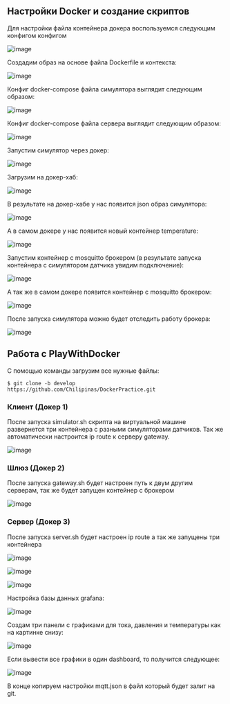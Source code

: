 ## Настройки Docker и создание скриптов
Для настройки файла контейнера докера воспользуемся следующим конфигом конфигом

![image](assets/images/img.png)

Cоздадим образ на основе файла Dockerfile и контекста:

![image](assets/images/img_1.png)

Конфиг docker-compose файла симулятора выглядит следующим образом:

![image](assets/images/img_4.png)

Конфиг docker-compose файла сервера выглядит следующим образом:

![image](assets/images/img_5.png)

Запустим симулятор через докер:

![image](assets/images/img_6.png)

Загрузим на докер-хаб:

![image](assets/images/img_7.png)

В результате на докер-хабе у нас появится json образ симулятора:

![image](assets/images/img_8.png)

А в самом докере у нас появится новый контейнер temperature:

![image](assets/images/img_9.png)

Запустим контейнер с mosquitto брокером (в результате запуска контейнера с симулятором датчика увидим подключение):

![image](assets/images/img_2.png)

А так же в самом докере появится контейнер с mosquitto брокером:

![image](assets/images/img_12.png)

После запуска симулятора можно будет отследить работу брокера:

![image](assets/images/img_10.png)

## Работа с PlayWithDocker

С помощью команды загрузим все нужные файлы:

```shell
$ git clone -b develop https://github.com/Chilipinas/DockerPractice.git
```
### Клиент (Докер 1)
После запуска simulator.sh скрипта на виртуальной машине развернется три контейнера с разными симуляторами датчиков. Так же автоматически настроится ip route к серверу gateway.

![image](assets/images/img_11.png)

### Шлюз (Докер 2)
После запуска gateway.sh будет настроен путь к двум другим серверам, так же будет запущен контейнер с брокером

![image](assets/images/img_13.png)

### Сервер (Докер 3)
После запуска server.sh будет настроен ip route а так же запущены три контейнера

![image](assets/images/img_14.png)

![image](assets/images/img_15.png)

![image](assets/images/img_16.png)

Настройка базы данных grafana:

![image](assets/images/img_17.png)

Создам три панели с графиками для тока, давления и температуры как на картинке снизу:

![image](assets/images/img_18.png)

Если вывести все графики в один dashboard, то получится следующее:

![image](assets/images/img_19.png)

В конце копируем настройки mqtt.json в файл который будет залит на git.